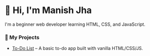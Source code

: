 # 👋 Hi, I'm Manish Jha

I'm a beginner web developer learning HTML, CSS, and JavaScript.

### 🚀 My Projects

- [To-Do List](https://jhamanish-code.github.io/to-do-list/) – A basic to-do app built with vanilla HTML/CSS/JS.
